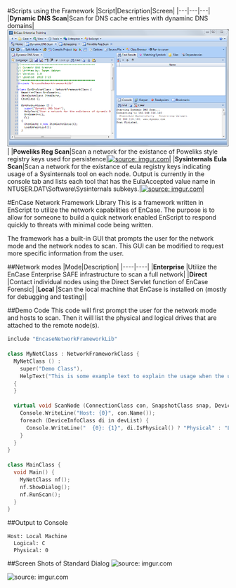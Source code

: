 #Scripts using the Framework
|Script|Description|Screen|
|---|---|---|
|**Dynamic DNS Scan**|Scan for DNS cache entries with dynaminc DNS domains|<img src=https://github.com/JamesHabben/EnCaseNetworkFramework/blob/master/Screens/dyndns.png>|
|**Poweliks Reg Scan**|Scan a network for the existance of Poweliks style registry keys used for persistence|<a href="http://imgur.com/FFubFGx"><img src="http://i.imgur.com/FFubFGx.png" title="source: imgur.com" width=100 /></a>|
|**Sysinternals Eula Scan**|Scan a network for the existance of eula registry keys indicating usage of a Sysinternals tool on each node.  Output is currently in the console tab and lists each tool that has the EulaAccepted value name in NTUSER.DAT\\Software\\Sysinternals subkeys.|<a href="http://imgur.com/liFAj7Z"><img src="http://i.imgur.com/liFAj7Z.png" title="source: imgur.com" width=100 /></a>|

#EnCase Network Framework Library
This is a framework written in EnScript to utilize the network capabilities of EnCase.  The purpose is to allow for someone to build a quick network enabled EnScript to respond quickly to threats with minimal code being written.  

The framework has a built-in GUI that prompts the user for the network mode and the network nodes to scan.  This GUI can be modified to request more specific information from the user.

##Network modes
|Mode|Description|
|----|----|
|**Enterprise** |Utilize the EnCase Enterprise SAFE infrastructure to scan a full network|
|**Direct**     |Contact individual nodes using the Direct Servlet function of EnCase Forensic|
|**Local**      |Scan the local machine that EnCase is installed on (mostly for debugging and testing)|
  
##Demo Code
This code will first prompt the user for the network mode and hosts to scan.  Then it will list the physical and logical drives that are attached to the remote node(s).
```c++
include "EncaseNetworkFrameworkLib"

class MyNetClass : NetworkFrameworkClass {
  MyNetClass () :
    super("Demo Class"),
    HelpText("This is some example text to explain the usage when the user clicks the help button")
  {
  }
  
  virtual void ScanNode (ConnectionClass con, SnapshotClass snap, DeviceInfoClass devList) {
    Console.WriteLine("Host: {0}", con.Name());
    foreach (DeviceInfoClass di in devList) {
      Console.WriteLine("  {0}: {1}", di.IsPhysical() ? "Physical" : "Logical", di.Name());
    }
  }
}

class MainClass {
  void Main() {
    MyNetClass nf();
    nf.ShowDialog();
    nf.RunScan();
  }
}
```
##Output to Console
```
Host: Local Machine
  Logical: C
  Physical: 0
```
##Screen Shots of Standard Dialog
<img src="http://i.imgur.com/PmZwJm4.png" title="source: imgur.com" />

<img src="http://i.imgur.com/XOy38TV.png" title="source: imgur.com" />
